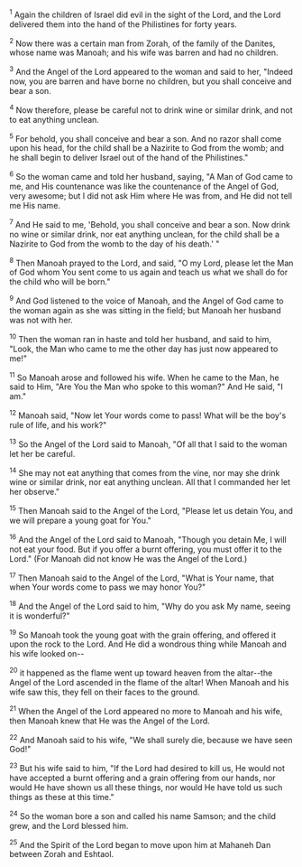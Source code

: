 <sup>1</sup> 
Again the children of Israel did evil in the sight of the Lord, and the Lord delivered them into the hand of the Philistines for forty years. 

<sup>2</sup> 
Now there was a certain man from Zorah, of the family of the Danites, whose name was Manoah; and his wife was barren and had no children. 

<sup>3</sup> 
And the Angel of the Lord appeared to the woman and said to her, "Indeed now, you are barren and have borne no children, but you shall conceive and bear a son. 

<sup>4</sup> 
Now therefore, please be careful not to drink wine or similar drink, and not to eat anything unclean. 

<sup>5</sup> 
For behold, you shall conceive and bear a son. And no razor shall come upon his head, for the child shall be a Nazirite to God from the womb; and he shall begin to deliver Israel out of the hand of the Philistines." 

<sup>6</sup> 
So the woman came and told her husband, saying, "A Man of God came to me, and His countenance was like the countenance of the Angel of God, very awesome; but I did not ask Him where He was from, and He did not tell me His name. 

<sup>7</sup> 
And He said to me, 'Behold, you shall conceive and bear a son. Now drink no wine or similar drink, nor eat anything unclean, for the child shall be a Nazirite to God from the womb to the day of his death.' " 

<sup>8</sup> 
Then Manoah prayed to the Lord, and said, "O my Lord, please let the Man of God whom You sent come to us again and teach us what we shall do for the child who will be born." 

<sup>9</sup> 
And God listened to the voice of Manoah, and the Angel of God came to the woman again as she was sitting in the field; but Manoah her husband was not with her. 

<sup>10</sup> 
Then the woman ran in haste and told her husband, and said to him, "Look, the Man who came to me the other day has just now appeared to me!" 

<sup>11</sup> 
So Manoah arose and followed his wife. When he came to the Man, he said to Him, "Are You the Man who spoke to this woman?" And He said, "I am." 

<sup>12</sup> 
Manoah said, "Now let Your words come to pass! What will be the boy's rule of life, and his work?" 

<sup>13</sup> 
So the Angel of the Lord said to Manoah, "Of all that I said to the woman let her be careful. 

<sup>14</sup> 
She may not eat anything that comes from the vine, nor may she drink wine or similar drink, nor eat anything unclean. All that I commanded her let her observe." 

<sup>15</sup> 
Then Manoah said to the Angel of the Lord, "Please let us detain You, and we will prepare a young goat for You." 

<sup>16</sup> 
And the Angel of the Lord said to Manoah, "Though you detain Me, I will not eat your food. But if you offer a burnt offering, you must offer it to the Lord." (For Manoah did not know He was the Angel of the Lord.) 

<sup>17</sup> 
Then Manoah said to the Angel of the Lord, "What is Your name, that when Your words come to pass we may honor You?" 

<sup>18</sup> 
And the Angel of the Lord said to him, "Why do you ask My name, seeing it is wonderful?" 

<sup>19</sup> 
So Manoah took the young goat with the grain offering, and offered it upon the rock to the Lord. And He did a wondrous thing while Manoah and his wife looked on-- 

<sup>20</sup> 
it happened as the flame went up toward heaven from the altar--the Angel of the Lord ascended in the flame of the altar! When Manoah and his wife saw this, they fell on their faces to the ground. 

<sup>21</sup> 
When the Angel of the Lord appeared no more to Manoah and his wife, then Manoah knew that He was the Angel of the Lord. 

<sup>22</sup> 
And Manoah said to his wife, "We shall surely die, because we have seen God!" 

<sup>23</sup> 
But his wife said to him, "If the Lord had desired to kill us, He would not have accepted a burnt offering and a grain offering from our hands, nor would He have shown us all these things, nor would He have told us such things as these at this time." 

<sup>24</sup> 
So the woman bore a son and called his name Samson; and the child grew, and the Lord blessed him. 

<sup>25</sup> 
And the Spirit of the Lord began to move upon him at Mahaneh Dan between Zorah and Eshtaol.